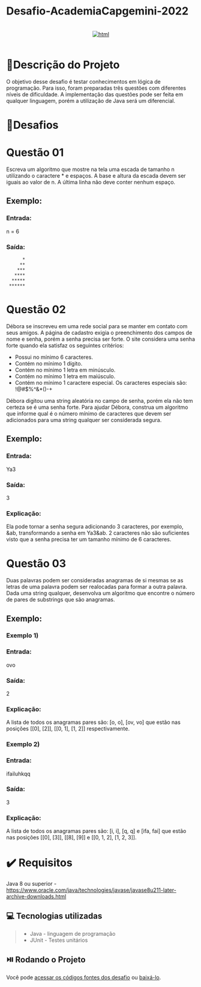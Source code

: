 # Desafio-AcademiaCapgemini-2022

<br>

<div  align="center">

<a  href  =  "https://capgemini.proway.com.br/">

<img  align="center"  alt="html"  src="https://i.imgur.com/uKX18XK.png"  href="https://docs.google.com/document/d/1fAzE01t6hEyg8JrbRo7vOA3K2W-NYisF/edit"  target="_blank">

</a>

<br>
</div>
<br>
  


# :rocket:Descrição do Projeto
 O objetivo desse desafio é testar conhecimentos em lógica de programação. Para isso, foram preparadas três questões com diferentes níveis de dificuldade. A implementação das questões pode ser feita em qualquer linguagem, porém a utilização de Java será um diferencial.
 
 # :pencil:Desafios
 # Questão 01

Escreva um algoritmo que mostre na tela uma escada de tamanho n utilizando o caractere * e espaços. A base e altura da escada devem ser iguais ao valor de n. A última linha não deve conter nenhum espaço.
## Exemplo:
### Entrada:
n = 6


### Saída:
          *
         **
        ***
       ****
      *****
     ******


# Questão 02

Débora se inscreveu em uma rede social para se manter em contato com seus amigos. A página de cadastro exigia o preenchimento dos campos de nome e senha, porém a senha precisa ser forte. O site considera uma senha forte quando ela satisfaz os seguintes critérios:
* Possui no mínimo 6 caracteres.
* Contém no mínimo 1 dígito.
* Contém no mínimo 1 letra em minúsculo.
* Contém no mínimo 1 letra em maiúsculo.
* Contém no mínimo 1 caractere especial. Os caracteres especiais são: !@#$%^&*()-+

Débora digitou uma string aleatória no campo de senha, porém ela não tem certeza se é uma senha forte. Para ajudar Débora, construa um algoritmo que informe qual é o número mínimo de caracteres que devem ser adicionados para uma string qualquer ser considerada segura.

## Exemplo:
### Entrada:
Ya3


### Saída:
3


### Explicação:
Ela pode tornar a senha segura adicionando 3 caracteres, por exemplo, &ab, transformando a senha em Ya3&ab. 2 caracteres não são suficientes visto que a senha precisa ter um tamanho mínimo de 6 caracteres.

# Questão 03
Duas palavras podem ser consideradas anagramas de si mesmas se as letras de uma palavra podem ser realocadas para formar a outra palavra. Dada uma string qualquer, desenvolva um algoritmo que encontre o número de pares de substrings que são anagramas.
## Exemplo:
### Exemplo 1)
### Entrada:
ovo


### Saída:
2


### Explicação:
A lista de todos os anagramas pares são: [o, o], [ov, vo] que estão nas posições [[0], [2]], [[0, 1], [1, 2]] respectivamente. 


### Exemplo 2)
### Entrada:
ifailuhkqq


### Saída:
3


### Explicação:
A lista de todos os anagramas pares são: [i, i], [q, q] e [ifa, fai] que estão nas posições [[0], [3]], [[8],  [9]] e [[0, 1, 2], [1, 2, 3]].

# :heavy_check_mark:  Requisitos
Java 8 ou superior - https://www.oracle.com/java/technologies/javase/javase8u211-later-archive-downloads.html

## 💻  Tecnologias utilizadas

>- Java - linguagem de programação
>- JUnit - Testes unitários

## ⏯️   Rodando o Projeto

Você pode [acessar os códigos fontes dos desafio](https://github.com/RodrigoFernandes79/Desafio-AcademiaCapgemini-2022) ou [baixá-lo](https://github.com/RodrigoFernandes79/Desafio-AcademiaCapgemini-2022/archive/refs/heads/master.zip).
